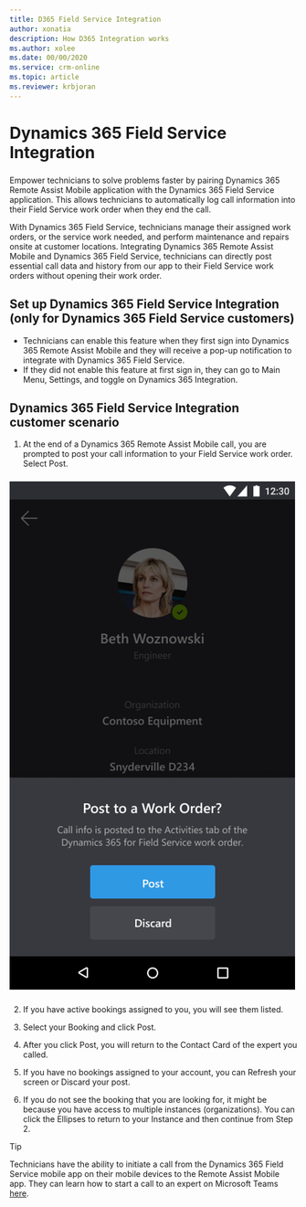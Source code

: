 ```yaml
---
title: D365 Field Service Integration
author: xonatia
description: How D365 Integration works
ms.author: xolee
ms.date: 00/00/2020
ms.service: crm-online
ms.topic: article
ms.reviewer: krbjoran
---
```

# Dynamics 365 Field Service Integration

###
Empower technicians to solve problems faster by pairing Dynamics 365 Remote Assist Mobile application with the Dynamics 365 Field Service application. This allows technicians to automatically log call information into their Field Service work order when they end the call.

With Dynamics 365 Field Service, technicians manage their assigned work orders, or the service work needed, and perform maintenance and repairs onsite at customer locations. Integrating Dynamics 365 Remote Assist Mobile and Dynamics 365 Field Service, technicians can directly post essential call data and history from our app to their Field Service work orders without opening their work order.

## Set up Dynamics 365 Field Service Integration (only for Dynamics 365 Field Service customers)
-	Technicians can enable this feature when they first sign into Dynamics 365 Remote Assist Mobile and they will receive a pop-up notification to integrate with Dynamics 365 Field Service.
-	If they did not enable this feature at first sign in, they can go to Main Menu, Settings, and toggle on Dynamics 365 Integration.

## Dynamics 365 Field Service Integration customer scenario
1.	At the end of a Dynamics 365 Remote Assist Mobile call, you are prompted to post your call information to your Field Service work order. Select Post.
###
![End Call](./media/fs_1.png "End Call")
###
2.	If you have  active bookings assigned to you, you will see them listed.
 
3.	Select your Booking and click Post.
  
4.	After you click Post, you will return to the Contact Card of the expert you called.
 
5.	If you have no bookings assigned to your account, you can Refresh your screen or Discard your post.
 
6.	If you do not see the booking that you are looking for, it might be because you have access to multiple instances (organizations). You can click the Ellipses to return to your Instance and then continue from Step 2.
 
> [!TIP]
> Technicians have the ability to initiate a call from the Dynamics 365 Field Service mobile app on their mobile devices to the Remote Assist Mobile app. They can learn how to start a call to an expert on Microsoft Teams [here](index.md). 

